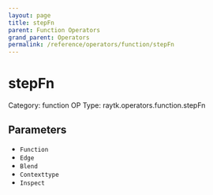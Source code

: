 ```yaml
---
layout: page
title: stepFn
parent: Function Operators
grand_parent: Operators
permalink: /reference/operators/function/stepFn
---
```


# stepFn

Category: function
OP Type: raytk.operators.function.stepFn



## Parameters

* `Function`
* `Edge`
* `Blend`
* `Contexttype`
* `Inspect`